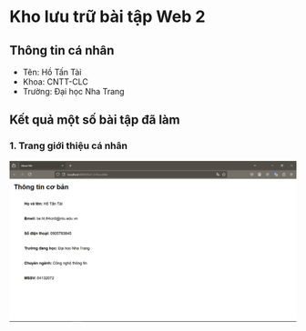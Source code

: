 # Kho lưu trữ bài tập Web 2
## Thông tin cá nhân
* Tên: Hồ Tấn Tài
* Khoa: CNTT-CLC
* Trường: Đại học Nha Trang
## Kết quả một số bài tập đã làm
### 1. Trang giới thiệu cá nhân
![About Me](https://github.com/HoTanTai-NTU/64132072_Web2/blob/552d893bb97b42891161f9f91044a79a396f33b8/Bai1.3/src/main/images/AboutMe.png?raw=true)
